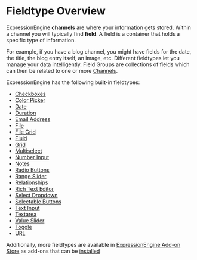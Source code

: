 <!--
    This source file is part of the open source project
    ExpressionEngine User Guide (https://github.com/ExpressionEngine/ExpressionEngine-User-Guide)

    @link      https://expressionengine.com/
    @copyright Copyright (c) 2003-2020, Packet Tide, LLC (https://packettide.com)
    @license   https://expressionengine.com/license Licensed under Apache License, Version 2.0
-->

# Fieldtype Overview

ExpressionEngine **channels** are where your information gets stored. Within a channel you will typically find **field**. A field is a container that holds a specific type of information. 

For example, if you have a blog channel, you might have fields for the date, the title, the blog entry itself, an image, etc. Different fieldtypes let you manage your data intelligently. Field Groups are collections of fields which can then be related to one or more [Channels](control-panel/channels.md#fields-tab).

ExpressionEngine has the following built-in fieldtypes:
- [Checkboxes](/fieldtypes/checkboxes.md)
- [Color Picker](/fieldtypes/colorpicker.md)
- [Date](/fieldtypes/date.md)
- [Duration](/fieldtypes/duration.md)
- [Email Address](/fieldtypes/email-address.md)
- [File](/fieldtypes/file.md)
- [File Grid](/fieldtypes/file-grid.md)
- [Fluid](/fieldtypes/fluid.md)
- [Grid](/fieldtypes/grid.md)
- [Multiselect](/fieldtypes/multiselect.md)
- [Number Input](/fieldtypes/number.md)
- [Notes](/fieldtypes/notes.md)
- [Radio Buttons](/fieldtypes/radio-buttons.md)
- [Range Slider](/fieldtypes/range-slider.md)
- [Relationships](/fieldtypes/relationships.md)
- [Rich Text Editor](/fieldtypes/rte.md)
- [Select Dropdown](/fieldtypes/select.md)
- [Selectable Buttons](/fieldtypes/selectable-buttons.md)
- [Text Input](/fieldtypes/text.md)
- [Textarea](/fieldtypes/textarea.md)
- [Value Slider](/fieldtypes/value-slider.md)
- [Toggle](/fieldtypes/toggle.md)
- [URL](/fieldtypes/url.md)

Additionally, more fieldtypes are available in [ExpressionEngine Add-on Store](https://expressionengine.com/add-ons) as add-ons that can be [installed](add-ons/overview.md#installing-add-ons)